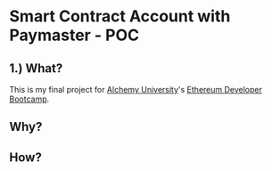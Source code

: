 # **Smart Contract Account with Paymaster - POC**

## **1.) What?**

This is my final project for [Alchemy University](https://university.alchemy.com)'s [Ethereum Developer Bootcamp](https://university.alchemy.com/ethereum).


## **Why?**

## **How?**